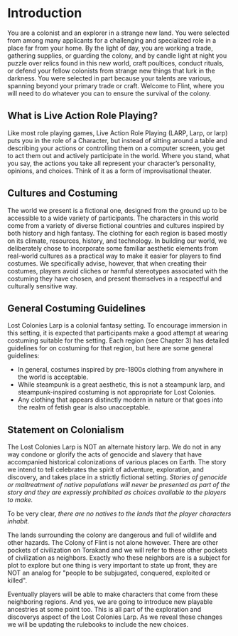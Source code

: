 # Introduction

You are a colonist and an explorer in a strange new land. You were selected from among many applicants for a challenging and specialized role in a place far from your home. By the light of day, you are working a trade, gathering supplies, or guarding the colony, and by candle light at night you puzzle over relics found in this new world, craft poultices, conduct rituals, or defend your fellow colonists from strange new things that lurk in the darkness. You were selected in part because your talents are various, spanning beyond your primary trade or craft. Welcome to Flint, where you will need to do whatever you can to ensure the survival of the colony.

## What is Live Action Role Playing?

Like most role playing games, Live Action Role Playing (LARP, Larp, or larp) puts you in the role of a Character, but instead of sitting around a table and describing your actions or controlling them on a computer screen, you get to act them out and actively participate in the world.  Where you stand, what you say, the actions you take all represent your character’s personality, opinions, and choices. Think of it as a form of improvisational theater.

## Cultures and Costuming

The world we present is a fictional one, designed from the ground up to be accessible to a wide variety of participants. The characters in this world come from a variety of diverse fictional countries and cultures inspired by both history and high fantasy. The clothing for each region is based mostly on its climate, resources, history, and technology. In building our world, we deliberately chose to incorporate some familiar aesthetic elements from real-world cultures as a practical way to make it easier for players to find costumes. We specifically advise, however, that when creating their costumes, players avoid cliches or harmful stereotypes associated with the costuming they have chosen, and present themselves in a respectful and culturally sensitive way.

## General Costuming Guidelines

Lost Colonies Larp is a colonial fantasy setting. To encourage immersion in this setting, it is expected that participants make a good attempt at wearing costuming suitable for the setting. Each region (see Chapter 3) has detailed guidelines for on costuming for that region, but here are some general guidelines:

* In general, costumes inspired by pre-1800s clothing from anywhere in the world is acceptable.
* While steampunk is a great aesthetic, this is not a steampunk larp, and steampunk-inspired costuming is not appropriate for Lost Colonies. 
* Any clothing that appears distinctly modern in nature or that goes into the realm of fetish gear is also unacceptable.


## Statement on Colonialism

The Lost Colonies Larp is NOT an alternate history larp. We do not in any way condone or glorify the acts of genocide and slavery that have accompanied historical colonizations of various places on Earth. The story we intend to tell celebrates the spirit of adventure, exploration, and discovery, and takes place in a strictly fictional setting. *Stories of genocide or maltreatment of native populations will never be presented as part of the story and they are expressly prohibited as choices available to the players to make.*

To be very clear, *there are no natives to the lands that the player characters inhabit.*

The lands surrounding the colony are dangerous and full of wildlife and other hazards. The Colony of Flint is not alone however. There are other pockets of civilization on Torakand and we will refer to these other pockets of civilization as neighbors. Exactly who these neighbors are is a subject for plot to explore but one thing is very important to state up front, they are NOT an analog for "people to be subjugated, conquered, exploited or killed". 

Eventually players will be able to make characters that come from these neighboring regions. And yes, we are going to introduce new playable ancestries at some point too. This is all part of the exploration and discoverys aspect of the Lost Colonies Larp.  As we reveal these changes we will be updating the rulebooks to include the new choices.